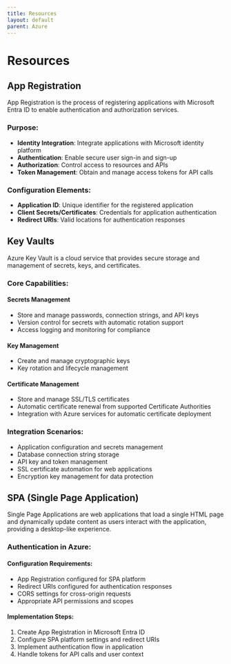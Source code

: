 ```yaml
--- 
title: Resources
layout: default
parent: Azure
---
```


# Resources

## App Registration

App Registration is the process of registering applications with Microsoft Entra ID to enable authentication and authorization services.

### Purpose:
- **Identity Integration**: Integrate applications with Microsoft identity platform
- **Authentication**: Enable secure user sign-in and sign-up
- **Authorization**: Control access to resources and APIs
- **Token Management**: Obtain and manage access tokens for API calls

### Configuration Elements:
- **Application ID**: Unique identifier for the registered application
- **Client Secrets/Certificates**: Credentials for application authentication
- **Redirect URIs**: Valid locations for authentication responses

## Key Vaults

Azure Key Vault is a cloud service that provides secure storage and management of secrets, keys, and certificates.

### Core Capabilities:

#### Secrets Management
- Store and manage passwords, connection strings, and API keys
- Version control for secrets with automatic rotation support
- Access logging and monitoring for compliance

#### Key Management
- Create and manage cryptographic keys
- Key rotation and lifecycle management

#### Certificate Management
- Store and manage SSL/TLS certificates
- Automatic certificate renewal from supported Certificate Authorities
- Integration with Azure services for automatic certificate deployment

### Integration Scenarios:
- Application configuration and secrets management
- Database connection string storage
- API key and token management
- SSL certificate automation for web applications
- Encryption key management for data protection

## SPA (Single Page Application)

Single Page Applications are web applications that load a single HTML page and dynamically update content as users interact with the application, providing a desktop-like experience.

### Authentication in Azure:

#### Configuration Requirements:
- App Registration configured for SPA platform
- Redirect URIs configured for authentication responses
- CORS settings for cross-origin requests
- Appropriate API permissions and scopes

#### Implementation Steps:
1. Create App Registration in Microsoft Entra ID
2. Configure SPA platform settings and redirect URIs
4. Implement authentication flow in application
5. Handle tokens for API calls and user context
